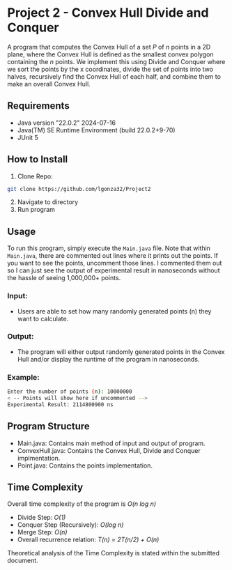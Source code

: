 <!-- DESCRIPTION -->
# Project 2 - Convex Hull Divide and Conquer

A program that computes the Convex Hull of a set *P* of *n* points in a 2D plane, where the Convex Hull is defined as the smallest convex polygon containing the *n* points. We implement this using Divide and Conquer where we sort the points by the x coordinates, divide the set of points into two halves, recursively find the Convex Hull of each half, and combine them to make an overall Convex Hull.

<!-- REQUIREMENTS -->
## Requirements
- Java version "22.0.2" 2024-07-16
- Java(TM) SE Runtime Environment (build 22.0.2+9-70)
- JUnit 5

<!-- INSTALLATION -->
## How to Install
1. Clone Repo: 
```sh
git clone https://github.com/lgonza32/Project2
```
2. Navigate to directory
4. Run program

<!-- USAGE -->
## Usage
To run this program, simply execute the `Main.java` file. Note that within `Main.java`, there are commented out lines where it prints out the points. If you want to see the points, uncomment those lines. I commented them out so I can just see the output of experimental result in nanoseconds without the hassle of seeing 1,000,000+ points.

### Input:
- Users are able to set how many randomly generated points (n) they want to calculate.

### Output:
- The program will either output randomly generated points in the Convex Hull and/or display the runtime of the program in nanoseconds.

### Example:
```sh
Enter the number of points (n): 10000000
< -- Points will show here if uncommented -->
Experimental Result: 2114800900 ns
```

<!-- PROGRAM STRUCTURE -->
## Program Structure
- Main.java: Contains main method of input and output of program.
- ConvexHull.java: Contains the Convex Hull, Divide and Conquer implmentation.
- Point.java: Contains the points implementation.

<!-- TIME COMPLEXITY -->
## Time Complexity
Overall time complexity of the program is *O(n log n)*
- Divide Step: *O(1)*
- Conquer Step (Recursively): *O(log n)*
- Merge Step: *O(n)*
- Overall recurrence relation: *T(n) = 2T(n/2) + O(n)*
<p> Theoretical analysis of the Time Complexity is stated within the submitted document. </p>